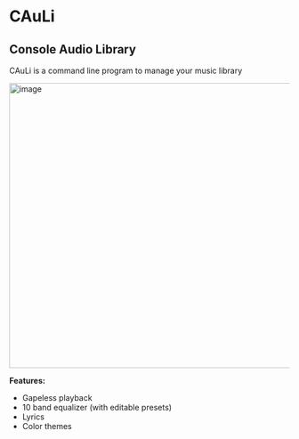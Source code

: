 # CAuLi #
## Console Audio Library ##
CAuLi is a command line program to manage your music library

<img width="969" height="512" alt="image" src="https://github.com/user-attachments/assets/8e199d47-ced0-4348-b174-7864215beccf" />

**Features:**

* Gapeless playback
* 10 band equalizer (with editable presets)
* Lyrics
* Color themes

